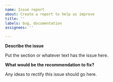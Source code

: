 ```yaml
---
name: Issue report
about: Create a report to help us improve
title: ''
labels: bug, documentation
assignees: ''

---
```


**Describe the issue**

Put the section or whatever text has the issue here.

**What would be the recommendation to fix?**

Any ideas to rectify this issue should go here.
